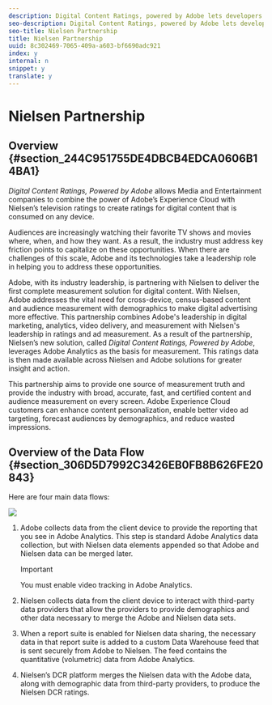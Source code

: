```yaml
---
description: Digital Content Ratings, powered by Adobe lets developers implement the measurement of video viewership, app launches, app crashes, advertisements, page views, and more.
seo-description: Digital Content Ratings, powered by Adobe lets developers implement the measurement of video viewership, app launches, app crashes, advertisements, page views, and more.
seo-title: Nielsen Partnership
title: Nielsen Partnership
uuid: 8c302469-7065-409a-a603-bf6690adc921
index: y
internal: n
snippet: y
translate: y
---
```


# Nielsen Partnership


## Overview {#section_244C951755DE4DBCB4EDCA0606B14BA1}

*Digital Content Ratings, Powered by Adobe* allows Media and Entertainment companies to combine the power of Adobe’s Experience Cloud with Nielsen’s television ratings to create ratings for digital content that is consumed on any device. 

Audiences are increasingly watching their favorite TV shows and movies where, when, and how they want. As a result, the industry must address key friction points to capitalize on these opportunities. When there are challenges of this scale, Adobe and its technologies take a leadership role in helping you to address these opportunities. 

Adobe, with its industry leadership, is partnering with Nielsen to deliver the first complete measurement solution for digital content. With Nielsen, Adobe addresses the vital need for cross-device, census-based content and audience measurement with demographics to make digital advertising more effective. This partnership combines Adobe's leadership in digital marketing, analytics, video delivery, and measurement with Nielsen's leadership in ratings and ad measurement. As a result of the partnership, Nielsen’s new solution, called *Digital Content Ratings, Powered by Adobe*, leverages Adobe Analytics as the basis for measurement. This ratings data is then made available across Nielsen and Adobe solutions for greater insight and action. 

This partnership aims to provide one source of measurement truth and provide the industry with broad, accurate, fast, and certified content and audience measurement on every screen. Adobe Experience Cloud customers can enhance content personalization, enable better video ad targeting, forecast audiences by demographics, and reduce wasted impressions. 

## Overview of the Data Flow {#section_306D5D7992C3426EB0FB8B626FE20843}

Here are four main data flows: 

![](graphics/flow.png) 

1. Adobe collects data from the client device to provide the reporting that you see in Adobe Analytics. This step is standard Adobe Analytics data collection, but with Nielsen data elements appended so that Adobe and Nielsen data can be merged later. 

   >[!IMPORTANT]
   >
   >You must enable video tracking in Adobe Analytics.

1. Nielsen collects data from the client device to interact with third-party data providers that allow the providers to provide demographics and other data necessary to merge the Adobe and Nielsen data sets.
1. When a report suite is enabled for Nielsen data sharing, the necessary data in that report suite is added to a custom Data Warehouse feed that is sent securely from Adobe to Nielsen. The feed contains the quantitative (volumetric) data from Adobe Analytics.
1. Nielsen’s DCR platform merges the Nielsen data with the Adobe data, along with demographic data from third-party providers, to produce the Nielsen DCR ratings.
